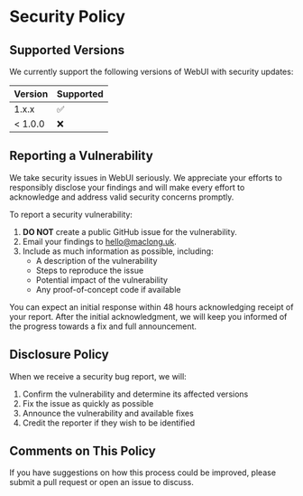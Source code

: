 # Security Policy

## Supported Versions

We currently support the following versions of WebUI with security updates:

| Version | Supported          |
| ------- | ------------------ |
| 1.x.x   | :white_check_mark: |
| < 1.0.0 | :x:                |

## Reporting a Vulnerability

We take security issues in WebUI seriously. We appreciate your efforts to responsibly disclose your findings and will make every effort to acknowledge and address valid security concerns promptly.

To report a security vulnerability:

1. **DO NOT** create a public GitHub issue for the vulnerability.
2. Email your findings to hello@maclong.uk.
3. Include as much information as possible, including:
   - A description of the vulnerability
   - Steps to reproduce the issue
   - Potential impact of the vulnerability
   - Any proof-of-concept code if available

You can expect an initial response within 48 hours acknowledging receipt of your report. After the initial acknowledgment, we will keep you informed of the progress towards a fix and full announcement.

## Disclosure Policy

When we receive a security bug report, we will:

1. Confirm the vulnerability and determine its affected versions
2. Fix the issue as quickly as possible
3. Announce the vulnerability and available fixes
4. Credit the reporter if they wish to be identified

## Comments on This Policy

If you have suggestions on how this process could be improved, please submit a pull request or open an issue to discuss.
